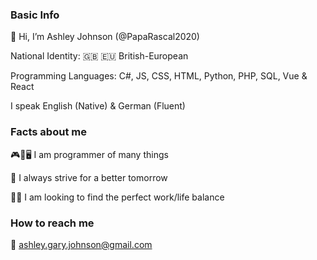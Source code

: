 ### Basic Info
🙋 Hi, I’m Ashley Johnson (@PapaRascal2020)

National Identity: 🇬🇧 🇪🇺 British-European

Programming Languages: C#, JS, CSS, HTML, Python, PHP, SQL, Vue & React

I speak English (Native) & German (Fluent)

### Facts about me
🎮📱🖥️ I am programmer of many things

🌱 I always strive for a better tomorrow

🏃‍♂️ I am looking to find the perfect work/life balance

### How to reach me

📧 ashley.gary.johnson@gmail.com
